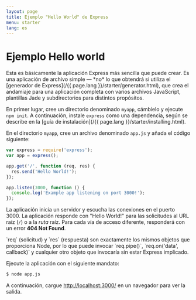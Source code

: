 ```yaml
---
layout: page
title: Ejemplo "Hello World" de Express
menu: starter
lang: es
---
```


# Ejemplo Hello world

<div class="doc-box doc-info" markdown="1">
Esta es básicamente la aplicación Express más sencilla que puede crear. Es una aplicación de archivo simple &mdash; *no* lo que obtendrá si utiliza el [generador de Express](/{{ page.lang }}/starter/generator.html), que crea el andamiaje para una aplicación completa con varios archivos JavaScript, plantillas Jade y subdirectorios para distintos propósitos.
</div>

En primer lugar, cree un directorio denominado `myapp`, cámbielo y ejecute `npm init`. A continuación, instale `express` como una dependencia, según se describe en la [guía de instalación](/{{ page.lang }}/starter/installing.html).

En el directorio `myapp`, cree un archivo denominado `app.js` y añada el código siguiente:

```js
var express = require('express');
var app = express();

app.get('/', function (req, res) {
  res.send('Hello World!');
});

app.listen(3000, function () {
  console.log('Example app listening on port 3000!');
});
```

La aplicación inicia un servidor y escucha las conexiones en el puerto 3000. La aplicación responde con "Hello World!" para las solicitudes al URL raíz (`/`) o a la *ruta* raíz. Para cada vía de acceso diferente, responderá con un error **404 Not Found**.

<div class="doc-box doc-notice" markdown="1">
`req` (solicitud) y `res` (respuesta) son exactamente los mismos objetos que proporciona Node, por lo que puede invocar `req.pipe()`, `req.on('data', callback)` y cualquier otro objeto que invocaría sin estar Express implicado.
</div>

Ejecute la aplicación con el siguiente mandato:

```sh
$ node app.js
```

A continuación, cargue [http://localhost:3000/](http://localhost:3000/) en un navegador para ver la salida.


